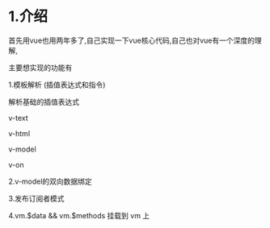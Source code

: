 # 1.介绍

首先用vue也用两年多了,自己实现一下vue核心代码,自己也对vue有一个深度的理解,

主要想实现的功能有

1.模板解析 (插值表达式和指令)

   解析基础的插值表达式

   v-text

   v-html

   v-model

   v-on

2.v-model的双向数据绑定

3.发布订阅者模式

4.vm.\$data && vm.$methods 挂载到 vm 上

